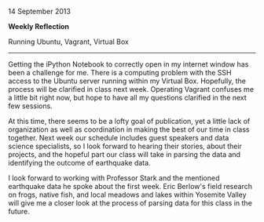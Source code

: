 14 September 2013

**Weekly Reflection**

Running Ubuntu, Vagrant, Virtual Box

------

Getting the iPython Notebook to correctly open in my internet window has been a challenge for me.  There is a computing problem with the SSH access to the Ubuntu server running within my Virtual Box.  Hopefully, the process will be clarified in class next week.  Operating Vagrant confuses me a little bit right now, but hope to have all my questions clarified in the next few sessions.

At this time, there seems to be a lofty goal of publication, yet a little lack of organization as well as coordination in making the best of our time in class together.  Next week our schedule includes guest speakers and data science specialists, so I look forward to hearing their stories, about their projects, and the hopeful part our class will take in parsing the data and identifying the outcome of earthquake data.

I look forward to working with Professor Stark and the mentioned earthquake data he spoke about the first week.  Eric Berlow's field research on frogs, native fish, and local meadows and lakes within Yosemite Valley will give me a closer look at the process of parsing data for this class in the future.
